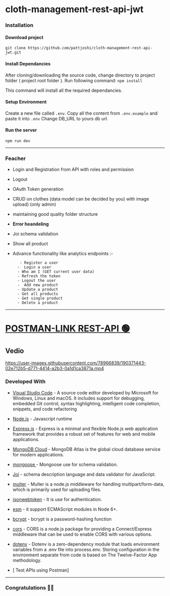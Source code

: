 # cloth-management-rest-api-jwt


### Installation 

#### Download project

`git clone https://github.com/pattjoshi/cloth-management-rest-api-jwt.git`

#### Install Dependancies
After cloning/downloading the source code, change directory to project folder ( project root folder ). 
Run following command: 
`npm install`

This command will install all the required dependancies.

#### Setup Environment
Create a new file called `.env`. 
Copy all the content from `.env.example` and paste it into `.env`
Change DB_URL to yours db url. 

#### Run the server
`npm run dev`


---

### Feacher 
- Login and Registration from API with roles and permission
- Logout
-  OAuth Token generation
- CRUD on clothes (data model can be decided by you) with image upload) (only admin)
- maintaining good quality folder structure
- **Error heandeling**
- Joi schema validation
- Show all product
- Advance functionality like analytics endpoints :-

         - Register a user
        -  Login a user
        - Who am I (GET current user data)
        - Refresh the token
        - Logout the user
        -  Add new product
        - Update a product
        - Get all products
        - Get single product
        - Delete a product

--- 
# [POSTMAN-LINK REST-API 🟢](https://www.getpostman.com/collections/801da7f706c06d694ef0)


## Vedio

https://user-images.githubusercontent.com/78966839/190371443-02e712b5-d771-4414-a2b3-0a1d1ca3871a.mp4


### Developed With

* [Visual Studio Code](https://code.visualstudio.com/) - A source code editor developed by Microsoft for Windows, Linux and macOS. It includes support for debugging, embedded Git control, syntax highlighting, intelligent code completion, snippets, and code refactoring

* [Node.js](https://nodejs.org/en/) - Javascript runtime

* [Express js](http://expressjs.com/) - Express is a minimal and flexible Node.js web application framework that provides a robust set of features for web and mobile applications.

* [MongoDB Cloud](https://www.mongodb.com/) - MongoDB Atlas is the global cloud database service for modern applications.
* [mongoose ](https://mongoosejs.com/) - Mongoose use for schema validation.

* [Joi](https://www.npmjs.com/package/joi) - schema description language and data validator for JavaScript.

* [multer](https://www.npmjs.com/package/multer) - Multer is a node.js middleware for handling multipart/form-data, which is primarily used for uploading files.

* [jsonwebtoken](https://www.npmjs.com/package/jsonwebtoken) - It is use for authentication.
* [esm](https://www.npmjs.com/package/esm) - it support ECMAScript modules in Node 6+.

* [bcrypt](https://www.npmjs.com/package/bcrypt) - bcrypt is a password-hashing function

* [cors](https://www.npmjs.com/package/cors) - CORS is a node.js package for providing a Connect/Express middleware that can be used to enable CORS with various options.

* [dotenv](https://www.npmjs.com/package/dotenv) - Dotenv is a zero-dependency module that loads environment variables from a .env file into process.env. Storing configuration in the environment separate from code is based on The Twelve-Factor App methodology.

* [ Test APIs using Postman]

---

### Congratulations 🎊🎉
